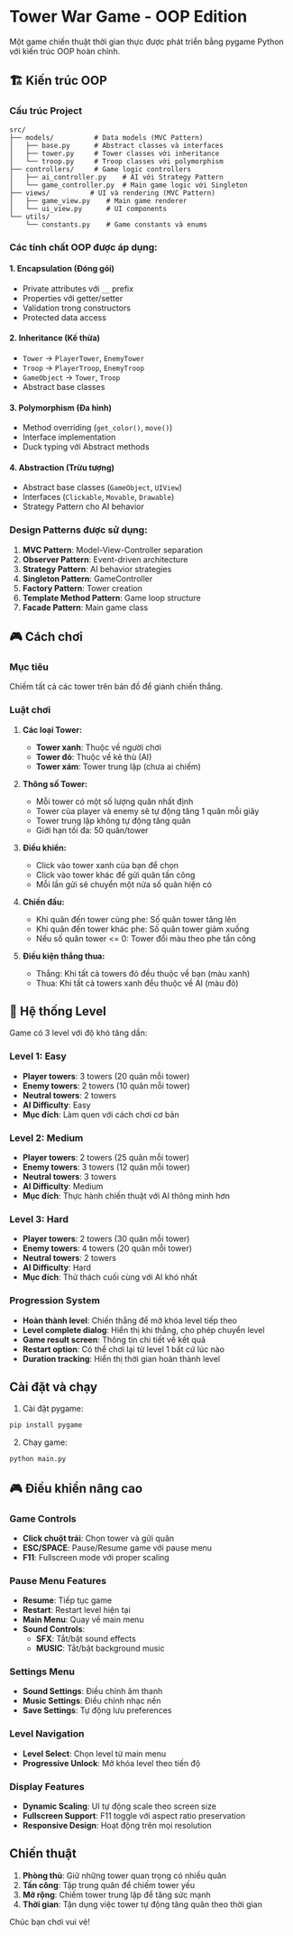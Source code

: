 # Tower War Game - OOP Edition

Một game chiến thuật thời gian thực được phát triển bằng pygame Python với kiến trúc OOP hoàn chỉnh.

## 🏗️ Kiến trúc OOP

### Cấu trúc Project
```
src/
├── models/          # Data models (MVC Pattern)
│   ├── base.py      # Abstract classes và interfaces
│   ├── tower.py     # Tower classes với inheritance
│   └── troop.py     # Troop classes với polymorphism
├── controllers/     # Game logic controllers
│   ├── ai_controller.py    # AI với Strategy Pattern
│   └── game_controller.py  # Main game logic với Singleton
├── views/          # UI và rendering (MVC Pattern)
│   ├── game_view.py    # Main game renderer
│   └── ui_view.py      # UI components
└── utils/
    └── constants.py    # Game constants và enums
```

### Các tính chất OOP được áp dụng:

#### 1. **Encapsulation (Đóng gói)**
- Private attributes với `__` prefix
- Properties với getter/setter
- Validation trong constructors
- Protected data access

#### 2. **Inheritance (Kế thừa)**
- `Tower` → `PlayerTower`, `EnemyTower`
- `Troop` → `PlayerTroop`, `EnemyTroop`
- `GameObject` → `Tower`, `Troop`
- Abstract base classes

#### 3. **Polymorphism (Đa hình)**
- Method overriding (`get_color()`, `move()`)
- Interface implementation
- Duck typing với Abstract methods

#### 4. **Abstraction (Trừu tượng)**
- Abstract base classes (`GameObject`, `UIView`)
- Interfaces (`Clickable`, `Movable`, `Drawable`)
- Strategy Pattern cho AI behavior

### Design Patterns được sử dụng:

1. **MVC Pattern**: Model-View-Controller separation
2. **Observer Pattern**: Event-driven architecture
3. **Strategy Pattern**: AI behavior strategies
4. **Singleton Pattern**: GameController
5. **Factory Pattern**: Tower creation
6. **Template Method Pattern**: Game loop structure
7. **Facade Pattern**: Main game class

## 🎮 Cách chơi

### Mục tiêu
Chiếm tất cả các tower trên bản đồ để giành chiến thắng.

### Luật chơi

1. **Các loại Tower:**
   - **Tower xanh**: Thuộc về người chơi
   - **Tower đỏ**: Thuộc về kẻ thù (AI)
   - **Tower xám**: Tower trung lập (chưa ai chiếm)

2. **Thông số Tower:**
   - Mỗi tower có một số lượng quân nhất định
   - Tower của player và enemy sẽ tự động tăng 1 quân mỗi giây
   - Tower trung lập không tự động tăng quân
   - Giới hạn tối đa: 50 quân/tower

3. **Điều khiển:**
   - Click vào tower xanh của bạn để chọn
   - Click vào tower khác để gửi quân tấn công
   - Mỗi lần gửi sẽ chuyển một nửa số quân hiện có

4. **Chiến đấu:**
   - Khi quân đến tower cùng phe: Số quân tower tăng lên
   - Khi quân đến tower khác phe: Số quân tower giảm xuống
   - Nếu số quân tower <= 0: Tower đổi màu theo phe tấn công

5. **Điều kiện thắng thua:**
   - Thắng: Khi tất cả towers đỏ đều thuộc về bạn (màu xanh)
   - Thua: Khi tất cả towers xanh đều thuộc về AI (màu đỏ)

## 🎯 Hệ thống Level

Game có 3 level với độ khó tăng dần:

### Level 1: Easy
- **Player towers**: 3 towers (20 quân mỗi tower)
- **Enemy towers**: 2 towers (10 quân mỗi tower)
- **Neutral towers**: 2 towers
- **AI Difficulty**: Easy
- **Mục đích**: Làm quen với cách chơi cơ bản

### Level 2: Medium
- **Player towers**: 2 towers (25 quân mỗi tower)
- **Enemy towers**: 3 towers (12 quân mỗi tower)
- **Neutral towers**: 3 towers
- **AI Difficulty**: Medium
- **Mục đích**: Thực hành chiến thuật với AI thông minh hơn

### Level 3: Hard
- **Player towers**: 2 towers (30 quân mỗi tower)
- **Enemy towers**: 4 towers (20 quân mỗi tower)
- **Neutral towers**: 2 towers
- **AI Difficulty**: Hard
- **Mục đích**: Thử thách cuối cùng với AI khó nhất

### Progression System
- **Hoàn thành level**: Chiến thắng để mở khóa level tiếp theo
- **Level complete dialog**: Hiển thị khi thắng, cho phép chuyển level
- **Game result screen**: Thông tin chi tiết về kết quả
- **Restart option**: Có thể chơi lại từ level 1 bất cứ lúc nào
- **Duration tracking**: Hiển thị thời gian hoàn thành level

## Cài đặt và chạy

1. Cài đặt pygame:
```bash
pip install pygame
```

2. Chạy game:
```bash
python main.py
```

## 🎮 Điều khiển nâng cao

### Game Controls
- **Click chuột trái**: Chọn tower và gửi quân
- **ESC/SPACE**: Pause/Resume game với pause menu
- **F11**: Fullscreen mode với proper scaling

### Pause Menu Features
- **Resume**: Tiếp tục game
- **Restart**: Restart level hiện tại
- **Main Menu**: Quay về main menu
- **Sound Controls**: 
  - **SFX**: Tắt/bật sound effects
  - **MUSIC**: Tắt/bật background music

### Settings Menu
- **Sound Settings**: Điều chỉnh âm thanh
- **Music Settings**: Điều chỉnh nhạc nền
- **Save Settings**: Tự động lưu preferences

### Level Navigation
- **Level Select**: Chọn level từ main menu
- **Progressive Unlock**: Mở khóa level theo tiến độ

### Display Features
- **Dynamic Scaling**: UI tự động scale theo screen size
- **Fullscreen Support**: F11 toggle với aspect ratio preservation
- **Responsive Design**: Hoạt động trên mọi resolution

## Chiến thuật

1. **Phòng thủ**: Giữ những tower quan trọng có nhiều quân
2. **Tấn công**: Tập trung quân để chiếm tower yếu
3. **Mở rộng**: Chiếm tower trung lập để tăng sức mạnh
4. **Thời gian**: Tận dụng việc tower tự động tăng quân theo thời gian

Chúc bạn chơi vui vẻ!
